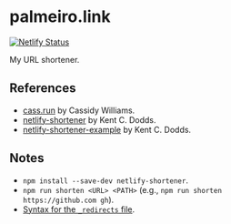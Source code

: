 # palmeiro.link

[![Netlify Status](https://api.netlify.com/api/v1/badges/9b93e168-b2c8-4c65-a6fd-c58643077f19/deploy-status)](https://app.netlify.com/sites/elaborate-gecko-bcdf85/deploys)

My URL shortener.

## References

- [cass.run](https://github.com/cassidoo/cass.run) by Cassidy Williams.
- [netlify-shortener](https://github.com/kentcdodds/netlify-shortener) by Kent C. Dodds.
- [netlify-shortener-example](https://github.com/kentcdodds/netlify-shortener-example) by Kent C. Dodds.

## Notes

- `npm install --save-dev netlify-shortener`.
- `npm run shorten <URL> <PATH>` (e.g., `npm run shorten https://github.com gh`).
- [Syntax for the `_redirects` file](https://docs.netlify.com/routing/redirects/#syntax-for-the-redirects-file).
